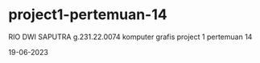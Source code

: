 # project1-pertemuan-14
RIO DWI SAPUTRA
g.231.22.0074
komputer grafis project 1 pertemuan 14

19-06-2023
